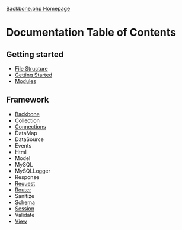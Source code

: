 [Backbone.php Homepage](https://github.com/jamesatracy/Backbone.php)

# Documentation Table of Contents

## Getting started

* [File Structure](file_structure.md)
* [Getting Started](getting_started.md)
* [Modules](modules.md)

## Framework

* [Backbone](backbone_class.md)
* Collection
* [Connections](connections_class.md)
* DataMap
* DataSource
* Events
* Html
* Model
* MySQL
* MySQLLogger
* Response
* [Request](request_class.md)
* [Router](router_class.md)
* Sanitize
* [Schema](schema_class.md)
* [Session](session_class.md)
* Validate
* [View](view_class.md)